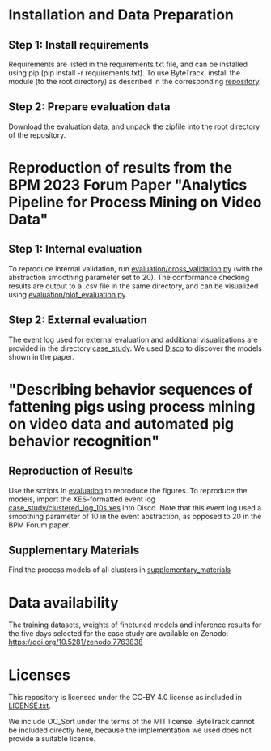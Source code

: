 # Installation and Data Preparation

## Step 1: Install requirements

Requirements are listed in the requirements.txt file, and can be installed using pip (pip install -r requirements.txt).
To use ByteTrack, install the module (to the root directory) as described in the corresponding [repository](https://github.com/yhsmiley/bytetrack_realtime).

## Step 2: Prepare evaluation data

Download the evaluation data, and unpack the zipfile into the root directory of the repository.

# Reproduction of results from the BPM 2023 Forum Paper "Analytics Pipeline for Process Mining on Video Data"

## Step 1: Internal evaluation

To reproduce internal validation, run [evaluation/cross_validation.py](evaluation/cross_validation.py) (with the abstraction smoothing parameter set to 20).
The conformance checking results are output to a .csv file in the same directory, and can be visualized using [evaluation/plot_evaluation.py](evaluation/plot_evaluation.py).

## Step 2: External evaluation

The event log used for external evaluation and additional visualizations are provided in the directory [case_study](case_study).
We used [Disco](https://fluxicon.com/disco/) to discover the models shown in the paper.

# "Describing behavior sequences of fattening pigs using process mining on video data and automated pig behavior recognition"

## Reproduction of Results

Use the scripts in [evaluation](evaluation) to reproduce the figures. To reproduce the models, import the XES-formatted event log [case_study/clustered_log_10s.xes](clustered_log_10s.xes) into Disco. Note that this event log used a smoothing parameter of 10 in the event abstraction, as opposed to 20 in the BPM Forum paper.

## Supplementary Materials

Find the process models of all clusters in [supplementary_materials](supplementary_materials)

# Data availability

The training datasets, weights of finetuned models and inference results for the five days selected for the case study are available on Zenodo: https://doi.org/10.5281/zenodo.7763838  

# Licenses

This repository is licensed under the CC-BY 4.0 license as included in [LICENSE.txt](LICENSE.txt).

We include OC_Sort under the terms of the MIT license.
ByteTrack cannot be included directly here, because the implementation we used does not provide a suitable license.
